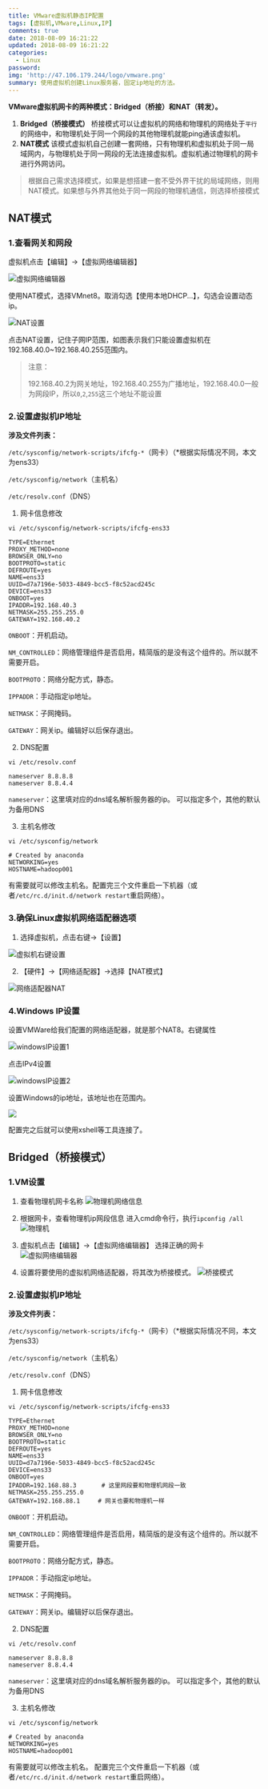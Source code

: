 ```yaml
---
title: VMware虚拟机静态IP配置
tags: [虚拟机,VMware,Linux,IP]
comments: true
date: 2018-08-09 16:21:22
updated: 2018-08-09 16:21:22
categories: 
  - Linux
password:
img: 'http://47.106.179.244/logo/vmware.png'
summary: 使用虚拟机创建Linux服务器，固定ip地址的方法。
---
```

**VMware虚拟机网卡的两种模式：Bridged（桥接）和NAT（转发）。**
1. **Bridged（桥接模式）**
桥接模式可以让虚拟机的网络和物理机的网络处于`平行`的网络中，和物理机处于同一个网段的其他物理机就能ping通该虚拟机。
2. **NAT模式**
该模式虚拟机自己创建一套网络，只有物理机和虚拟机处于同一局域网内，与物理机处于同一网段的无法连接虚拟机。虚拟机通过物理机的网卡进行外网访问。

> 根据自己需求选择模式，如果是想搭建一套不受外界干扰的局域网络，则用NAT模式。如果想与外界其他处于同一网段的物理机通信，则选择桥接模式
## NAT模式
### 1.查看网关和网段

虚拟机点击【编辑】→【虚拟网络编辑器】

![虚拟网络编辑器](http://47.106.179.244/VMware虚拟机静态ip配置/vm%E8%99%9A%E6%8B%9F%E7%BD%91%E7%BB%9C%E7%BC%96%E8%BE%91%E5%99%A8.png)

使用NAT模式，选择VMnet8。取消勾选【使用本地DHCP...】，勾选会设置动态ip。

![NAT设置](http://47.106.179.244/VMware虚拟机静态ip配置/NAT%E8%AE%BE%E7%BD%AE.png)

点击NAT设置，记住子网IP范围，如图表示我们只能设置虚拟机在192.168.40.0~192.168.40.255范围内。

> 注意：
>
> 192.168.40.2为网关地址，192.168.40.255为广播地址，192.168.40.0一般为网段IP，所以`0`,`2`,`255`这三个地址不能设置

### 2.设置虚拟机IP地址

**涉及文件列表：**

`/etc/sysconfig/network-scripts/ifcfg-*`（网卡）（*根据实际情况不同，本文为ens33）

`/etc/sysconfig/network`（主机名）

`/etc/resolv.conf`（DNS）

1. 网卡信息修改

`vi /etc/sysconfig/network-scripts/ifcfg-ens33`

```
TYPE=Ethernet
PROXY_METHOD=none
BROWSER_ONLY=no
BOOTPROTO=static
DEFROUTE=yes
NAME=ens33
UUID=d7a7196e-5033-4849-bcc5-f8c52acd245c
DEVICE=ens33
ONBOOT=yes
IPADDR=192.168.40.3
NETMASK=255.255.255.0
GATEWAY=192.168.40.2
```

`ONBOOT`：开机启动。

`NM_CONTROLLED`：网络管理组件是否启用，精简版的是没有这个组件的。所以就不需要开启。

`BOOTPROTO`：网络分配方式，静态。

`IPPADDR`：手动指定ip地址。

`NETMASK`：子网掩码。

`GATEWAY`：网关ip。编辑好以后保存退出。

2. DNS配置

`vi /etc/resolv.conf`

```
nameserver 8.8.8.8
nameserver 8.8.4.4
```

`nameserver`：这里填对应的dns域名解析服务器的ip。 可以指定多个，其他的默认为备用DNS

3. 主机名修改

`vi /etc/sysconfig/network`

```
# Created by anaconda
NETWORKING=yes
HOSTNAME=hadoop001
```

有需要就可以修改主机名。配置完三个文件重启一下机器（或者`/etc/rc.d/init.d/network restart`重启网络）。

### 3.确保Linux虚拟机网络适配器选项

1. 选择虚拟机，点击右键→【设置】

![虚拟机右键设置](http://47.106.179.244/VMware虚拟机静态ip配置/%E8%99%9A%E6%8B%9F%E6%9C%BA%E5%8F%B3%E9%94%AE%E8%AE%BE%E7%BD%AE.png)

2. 【硬件】→【网络适配器】→选择【NAT模式】

![网络适配器NAT](http://47.106.179.244/VMware虚拟机静态ip配置/%E7%BD%91%E7%BB%9C%E9%80%82%E9%85%8D%E5%99%A8NAT%E6%A8%A1%E5%BC%8F.png)

### 4.Windows IP设置

设置VMWare给我们配置的网络适配器，就是那个NAT8。右键属性

![windowsIP设置1](http://47.106.179.244/VMware虚拟机静态ip配置/WindowsIP%E8%AE%BE%E7%BD%AE1.png)

点击IPv4设置

![windowsIP设置2](http://47.106.179.244/VMware虚拟机静态ip配置/WindowsIP%E8%AE%BE%E7%BD%AE2.png)

设置Windows的ip地址，该地址也在范围内。

![](http://47.106.179.244/VMware虚拟机静态ip配置/WindowsIP%E8%AE%BE%E7%BD%AE3.png)

配置完之后就可以使用xshell等工具连接了。

## Bridged（桥接模式）
### 1.VM设置
1. 查看物理机网卡名称
![物理机网络信息](http://47.106.179.244/VMware虚拟机静态ip配置/%E7%89%A9%E7%90%86%E6%9C%BA%E7%BD%91%E7%BB%9C%E4%BF%A1%E6%81%AF.jpg)
2. 根据网卡，查看物理机ip网段信息
进入cmd命令行，执行`ipconfig /all`
![物理机](http://47.106.179.244/VMware虚拟机静态ip配置/%E7%89%A9%E7%90%86%E6%9C%BAcmd%EF%BC%8Cip%E4%BF%A1%E6%81%AF.jpg)
3. 虚拟机点击【编辑】→【虚拟网络编辑器】
选择正确的网卡
![虚拟网络编辑器](http://47.106.179.244/VMware虚拟机静态ip配置/vm%E6%A1%A5%E6%8E%A5%E6%A8%A1%E5%BC%8F%E7%95%8C%E9%9D%A2.jpg)

4. 设置将要使用的虚拟机网络适配器，将其改为桥接模式。
![桥接模式](http://47.106.179.244/VMware虚拟机静态ip配置/%E8%99%9A%E6%8B%9F%E6%9C%BA%E6%A1%A5%E6%8E%A5%E6%A8%A1%E5%BC%8F%E8%AE%BE%E7%BD%AE.JPG)

### 2.设置虚拟机IP地址

**涉及文件列表：**

`/etc/sysconfig/network-scripts/ifcfg-*`（网卡）（*根据实际情况不同，本文为ens33）

`/etc/sysconfig/network`（主机名）

`/etc/resolv.conf`（DNS）

1. 网卡信息修改

`vi /etc/sysconfig/network-scripts/ifcfg-ens33`

```
TYPE=Ethernet
PROXY_METHOD=none
BROWSER_ONLY=no
BOOTPROTO=static
DEFROUTE=yes
NAME=ens33
UUID=d7a7196e-5033-4849-bcc5-f8c52acd245c
DEVICE=ens33
ONBOOT=yes
IPADDR=192.168.88.3       # 这里网段要和物理机网段一致
NETMASK=255.255.255.0
GATEWAY=192.168.88.1     # 网关也要和物理机一样
```

`ONBOOT`：开机启动。

`NM_CONTROLLED`：网络管理组件是否启用，精简版的是没有这个组件的。所以就不需要开启。

`BOOTPROTO`：网络分配方式，静态。

`IPPADDR`：手动指定ip地址。

`NETMASK`：子网掩码。

`GATEWAY`：网关ip。编辑好以后保存退出。

2. DNS配置

`vi /etc/resolv.conf`

```
nameserver 8.8.8.8
nameserver 8.8.4.4
```

`nameserver`：这里填对应的dns域名解析服务器的ip。 可以指定多个，其他的默认为备用DNS

3. 主机名修改

`vi /etc/sysconfig/network`

```
# Created by anaconda
NETWORKING=yes
HOSTNAME=hadoop001
```

有需要就可以修改主机名。
配置完三个文件重启一下机器（或者`/etc/rc.d/init.d/network restart`重启网络）。
